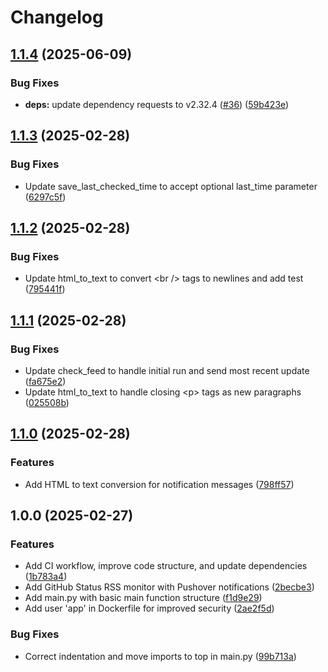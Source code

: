 # Changelog

## [1.1.4](https://github.com/MattKobayashi/github-status-pushover/compare/v1.1.3...v1.1.4) (2025-06-09)


### Bug Fixes

* **deps:** update dependency requests to v2.32.4 ([#36](https://github.com/MattKobayashi/github-status-pushover/issues/36)) ([59b423e](https://github.com/MattKobayashi/github-status-pushover/commit/59b423e8362c809815534ad23e57eae18a36ed53))

## [1.1.3](https://github.com/MattKobayashi/github-status-pushover/compare/v1.1.2...v1.1.3) (2025-02-28)


### Bug Fixes

* Update save_last_checked_time to accept optional last_time parameter ([6297c5f](https://github.com/MattKobayashi/github-status-pushover/commit/6297c5f118ec18afc9f4317f1a55d14b70bb9ace))

## [1.1.2](https://github.com/MattKobayashi/github-status-pushover/compare/v1.1.1...v1.1.2) (2025-02-28)


### Bug Fixes

* Update html_to_text to convert &lt;br /&gt; tags to newlines and add test ([795441f](https://github.com/MattKobayashi/github-status-pushover/commit/795441fad24c365669b276c86b35401e5fa7d330))

## [1.1.1](https://github.com/MattKobayashi/github-status-pushover/compare/v1.1.0...v1.1.1) (2025-02-28)


### Bug Fixes

* Update check_feed to handle initial run and send most recent update ([fa675e2](https://github.com/MattKobayashi/github-status-pushover/commit/fa675e21dbe65f432a1e6e4d7313bc34f63b6bec))
* Update html_to_text to handle closing &lt;p&gt; tags as new paragraphs ([025508b](https://github.com/MattKobayashi/github-status-pushover/commit/025508b07301de0669d032040f16da875a18a167))

## [1.1.0](https://github.com/MattKobayashi/github-status-pushover/compare/v1.0.0...v1.1.0) (2025-02-28)


### Features

* Add HTML to text conversion for notification messages ([798ff57](https://github.com/MattKobayashi/github-status-pushover/commit/798ff5727a19caeaafe9083e2e44aac6592b8d1f))

## 1.0.0 (2025-02-27)


### Features

* Add CI workflow, improve code structure, and update dependencies ([1b783a4](https://github.com/MattKobayashi/github-status-pushover/commit/1b783a45a65a698232ebf9932bf0806ab1c75418))
* Add GitHub Status RSS monitor with Pushover notifications ([2becbe3](https://github.com/MattKobayashi/github-status-pushover/commit/2becbe3586d4e88992ad5d535a440c133702ae31))
* Add main.py with basic main function structure ([f1d9e29](https://github.com/MattKobayashi/github-status-pushover/commit/f1d9e299535c2750ad7e29997ec3da4ad177b2a0))
* Add user 'app' in Dockerfile for improved security ([2ae2f5d](https://github.com/MattKobayashi/github-status-pushover/commit/2ae2f5dcc0ca78c23fbe3c9a6c833a51cb3af793))


### Bug Fixes

* Correct indentation and move imports to top in main.py ([99b713a](https://github.com/MattKobayashi/github-status-pushover/commit/99b713ad5a761ae8fb61bbde6db1f4978a2fb0c3))
